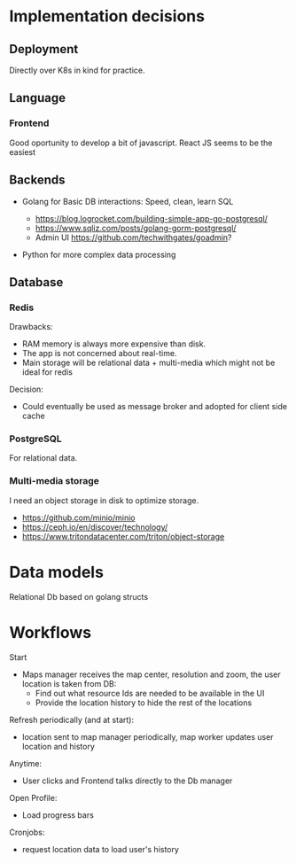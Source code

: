 # Implementation decisions

## Deployment 

Directly over K8s in kind for practice.

## Language

### Frontend

Good oportunity to develop a bit of javascript. React JS seems to be the easiest

## Backends

- Golang for Basic DB interactions: Speed, clean, learn SQL
  + https://blog.logrocket.com/building-simple-app-go-postgresql/
  + https://www.sqliz.com/posts/golang-gorm-postgresql/
  + Admin UI https://github.com/techwithgates/goadmin?

- Python for more complex data processing

## Database

### Redis 

Drawbacks:

- RAM memory is always more expensive than disk. 
- The app is not concerned about real-time.
- Main storage will be relational data + multi-media which might not be ideal for redis

Decision:

- Could eventually be used as message broker and adopted for client side cache 

### PostgreSQL

For relational data. 

### Multi-media storage

I need an object storage in disk to optimize storage.

- https://github.com/minio/minio
- https://ceph.io/en/discover/technology/
- https://www.tritondatacenter.com/triton/object-storage

# Data models

Relational Db based on golang structs

# Workflows

Start
- Maps manager receives the map center, resolution and zoom, the user location is taken from DB:
  + Find out what resource Ids are needed to be available in the UI
  + Provide the location history to hide the rest of the locations

Refresh periodically (and at start):
- location sent to map manager periodically, map worker updates user location and history 

Anytime:
- User clicks and Frontend talks directly to the Db manager

Open Profile:
- Load progress bars

Cronjobs:
- request location data to load user's history